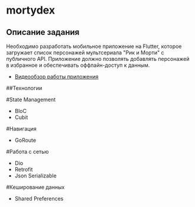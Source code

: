 # mortydex

## Описание задания

Необходимо разработать мобильное приложение на Flutter, которое загружает список персонажей мультсериала "Рик и Морти" с публичного API. Приложение должно позволять добавлять персонажей в избранное и обеспечивать оффлайн-доступ к данным.

- [Видеообзор работы приложения](https://drive.google.com/file/d/1c79pvspfvKG40IzL-ran2X88eEpe5BIL/view?usp=share_link)

##Технологии

#State Management
- BloC
- Cubit

#Навигация
- GoRoute

#Работа с сетью
- Dio
- Retrofit
- Json Serializable

#Кеширование данных
- Shared Preferences


